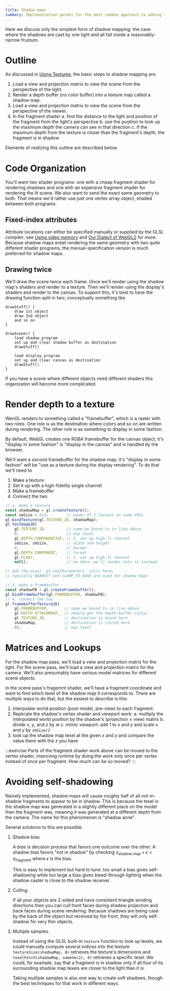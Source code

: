```yaml
---
title: Shadow maps
summary: Implementation guides for the most common approach to adding shadows to interactive graphics.
...
```



Here we discuss only the simplest form of shadow mapping:
the case where the shadows are cast by one light
and all fall inside a reasonably-narrow frustum.

# Outline

As discussed in [Using Textures](textures2.html),
the basic steps to shadow mapping are:

1. Load a view and projection matrix to view the scene from the perspective of the light.
2. Render a depth buffer (no color buffer) into a texture map called a shadow map.
3. Load a view and projection matrix to view the scene from the perspective of the viewer.
4. In the fragment shader
    a. find the distance to the light and position of the fragment from the light's perspective
    b. use the position to look up the maximum depth the camera can see in that direction
    c. if the maximum depth from the texture is closer than the fragment's depth, the fragment is in shadow

Elements of realizing this outline are described below.

# Code Organization

You'll want two shader programs:
one with a cheap fragment shader for rendering shadows
and one with an expensive fragment shader for rendering the lit scene.
We also want to send the exact same geometry to both.
That means we'd rather use just one vertex array object, shaded between both programs.

## Fixed-index attributes

Attribute locations can either be specified manually or supplied by the GLSL compiler;
see [Using video memory](buffers.html) and [Our Dialect of WebGL2](dialect.html) for more.
Because shadow maps entail rendering the same geometry with two quite different shader programs, the manual-specification version is much preferred for shadow maps.

## Drawing twice

We'll draw the scene twice each frame.
Once we'll render using the shadow map's shaders and render to a texture.
Then we'll render using the display's shaders and render to the canvas.
To support this, it's best to have the drawing function split in two;
conceptually something like

    drawStuff() {
        draw 1st object
        draw 2nd object
        and so on
    }
    
    drawScene() {
        load shadow program
        set up and clear shadow buffer as destination
        drawStuff()
        
        load display program
        set up and clear canvas as destination
        drawStuff()
    }

If you have a scene where different objects need different shaders this organizaton will become more complicated.

# Render depth to a texture

WenGL renders to something called a "framebuffer",
which is a raster with two roles.
One role is as the destination where colors and so on are written during rendering.
The other role is as something to display in some fashion.

By default, WebGL creates one RGBA framebuffer for the canvas object;
it's "display in some fashion" is "display in the canvas" and is handled by the browser.

We'll want a second framebuffer for the shadow map;
it's "display in some fashion" will be "use as a texture during the display rendering".
To do that we'll need to

1. Make a texture
2. Set it up with a high-fidelity single channel
3. Make a framebuffer
4. Connect the two

```js
// 1. make a texture
const shadowMap = gl.createTexture();
const smSize = 512;        // power of 2 fastest on some GPUs
gl.bindTexture(gl.TEXTURE_2D, shadowMap);
gl.texImage2D(
    gl.TEXTURE_2D,         // same we bound to in line above
    0,                     // mip level
    gl.DEPTH_COMPONENT32F, // 2. set up high-fi channel
    smSize, smSize,        // width and height
    0,                     // border
    gl.DEPTH_COMPONENT,    // format
    gl.FLOAT,              // 2. set up high-fi channel
    null);                 // no data: we'll render into it instead

// add the usual `gl.textParameteri` calls here;
// typically NEAREST and CLAMP_TO_EDGE are used for shadow maps

// 3. make a framebuffer
const shadowFB = gl.createFramebuffer();
gl.bindFramebuffer(gl.FRAMEBUFFER, shadowFB);
// 4. connect the two
gl.framebufferTexture2D(
    gl.FRAMEBUFFER,       // same we bound to in line above
    gl.DEPTH_ATTACHMENT,  // should get the depth buffer (only)
    gl.TEXTURE_2D,        // destination is bound here
    shadowMap,            // destination is stored here
    0);                   // mip level
```

# Matrices and Lookups

For the shadow map pass, we'll load a view and projection matrix for the light.
For the scene pass, we'll load a view and projection matrix for the camera.
We'll also presumably have various model matrices for different scene objects.

In the scene pass's fragemnt shader, we'll have a fragment coordinate
and want to find which texel of the shadow map it corresponds to.
There are multiple ways to do that, but the easiest to describe is this:

1. Interpolate world position (post-model, pre-view) to each fragment.
2. Replicate the shadow's vertex shader and viewport work:
    a. multiply the interpolated world position by the shadow's (projection × view) matrix
    b. divide $x$, $y$, and $z$ by $w$
    c. mimic viewport: add 1 to $x$ and $y$ and scale $x$ and $y$ by `smSize/2`
3. look up the shadow map texel at the given $x$ and $y$ and compare the value there with the $z$ you have

:::exercise
Parts of the fragment shader work above can be moved to the vertex shader, improving runtime by doing the work only once per vertex instead of once per fragment.
How much can be so moved?
:::


# Avoiding self-shadowing

Naively implemented, shadow maps will cause roughly half of all not-in-shadow fragments to appear to be in shadow.
This is because the texel in the shadow map was generated in a slightly different place on the model than the fragment was, meaning it was generated at a different depth from the camera.
The name for this phenomenon is "shadow acne".

Several solutions to this are possible.

1. Shadow bias.

    A *bias* is decision process that favors one outcome over the other.
    A shadow bias favors "not in shadow" by checking $z_{\text{shadow map}} + \epsilon < z_{\text{fragment}}$ where $\epsilon$ is the bias.
    
    This is easy to implement but hard to tune:
    too small a bias gives self-shadowing
    while too large a bias gives bleed-through lighting when the shadow caster is close to the shadow receiver.

2. Culling.

    If all your objects are 2-sided and have consistent triangle winding directions
    then you can cull front faces during shadow projection
    and back faces during scene rendering.
    Because shadows are being case by the back of the object
    but received by the front, they will only self-shadow for very thin objects.

3. Multiple samples.
    
    Instead of using the GLSL built-in `texture` function to look up texels,
    we could manually compute several indices into the texture:
    `textureSize(shadowMap, 0)` retrieves the texture's dimensions
    and `texelFetch(shadowMap, someVec2i, 0)` retrieves a specific texel.
    We could, for example, say that a fragment is in shadow
    only if all four of its surrounding shadow map texels are closer to the light than it is.
    
    Taking multiple samples is also one way to create soft shadows,
    though the best techniques for that work in different ways.

